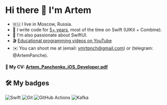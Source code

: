 # Hi there 👋 I'm Artem

- 🇷🇺 I live in Moscow, Russia.
- 📱 I write code for [5+ years](https://www.linkedin.com/in/appanchenko/), most of the time on Swift (UIKit + Combine). 
- 🎨 I'm also passionate about SwiftUI.
- 🎬 [Educational programming videos on YouTube](https://www.linkedin.com/in/appanchenko/)
- ✉️ You can shoot me at (email: ymrtpnch@gmail.com) or (telegram: @ArtemPanche).

#### 📄 My CV: [Artem_Panchenko_iOS_Developer.pdf](./Artem%20Panchenko%20iOS%20Developer.pdf)

## 🛠 My badges 

![Swift](https://img.shields.io/badge/swift-F54A2A?style=for-the-badge&logo=swift&logoColor=white)
![Git](https://img.shields.io/badge/git%20-%23F05033.svg?&style=for-the-badge&logo=git&logoColor=white)
![GitHub Actions](https://img.shields.io/badge/github%20actions%20-%232671E5.svg?&style=for-the-badge&logo=github%20actions&logoColor=white)
![Kafka](https://img.shields.io/badge/kafka%20-%23000000.svg?&style=for-the-badge&logo=apache%20kafka&logoColor=white)
